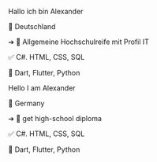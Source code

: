 Hallo ich bin Alexander

📍 Deutschland

➔ 🏁 Allgemeine Hochschulreife mit Profil IT

✅ C#. HTML, CSS, SQL 

🔎 Dart, Flutter, Python




Hello I am Alexander

📍 Germany

➔ 🏁 get high-school diploma

✅ C#. HTML, CSS, SQL 

🔎 Dart, Flutter, Python


